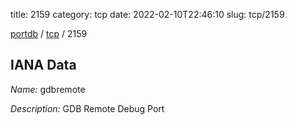 title: 2159
category: tcp
date: 2022-02-10T22:46:10
slug: tcp/2159

[portdb](/) / [tcp](/category/tcp.html) / 2159


## IANA Data

_Name:_ gdbremote

_Description:_ GDB Remote Debug Port

